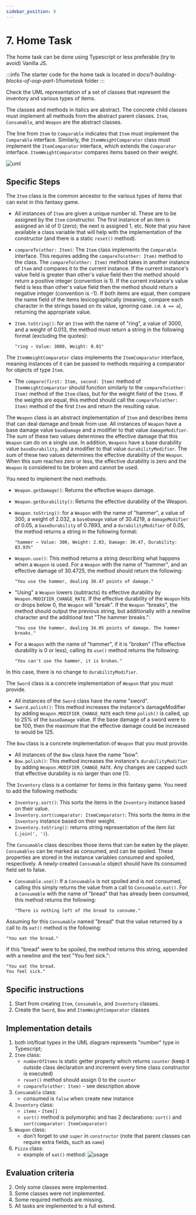 ```yaml
---
sidebar_position: 8
---
```


# 7. Home Task

The home task can be done using Typescript or less preferable (try to avoid) Vanilla JS.

:::info
The starter code for the home task is located in _docs/1-building-blocks-of-oop-part-1/hometask_ folder
:::

Check the UML representation of a set of classes that represent the inventory and various types of items.

The classes and methods in italics are abstract. The concrete child classes must implement all methods from the abstract parent classes. `Item`, `Consumable`, and `Weapon` are the abstract classes.

The line from `Item` to `Comparable` indicates that `Item` must implement the `Comparable` interface. Similarly, the `ItemWeightComparator` class must implement the `ItemComparator` interface, which extends the `Comparator` interface. `ItemWeightComparator` compares items based on their weight.

![uml](img/hometask_uml.png)

## Specific Steps

The `Item` class is the common ancestor to the various types of items that can exist in this fantasy game.

- All instances of `Item` are given a unique number id. These are to be assigned by the `Item` constructor. The first instance of an item is assigned an id of 0 (zero); the next is assigned 1, etc. Note that you have available a class variable that will help with the implementation of the constructor (and there is a static `reset()` method).

- `compareTo(other: Item)`: The `Item` class implements the `Comparable` interface. This requires adding the `compareTo(other: Item)` method to the class. The `compareTo(other: Item)` method takes in another instance of `Item` and compares it to the current instance. If the current instance's value field is greater than other's value field then the method should return a positive integer (convention is 1). If the current instance's value field is less than other's value field then the method should return a negative integer (convention is -1). If both items are equal, then compare the name field of the items lexicographically (meaning, compare each character in the strings based on its value, ignoring case. i.e. `A == a`), returning the appropriate value.

- `Item.toString()`: for an `Item` with the name of "ring", a value of 3000, and a weight of 0.013, the method must return a string in the following format (excluding the quotes):

  ```
  "ring − Value: 3000, Weight: 0.01"
  ```

The `ItemWeightComparator` class implements the `ItemComparator` interface, meaning instances of it can be passed to methods requiring a comparator for objects of type `Item`.

- The `compare(first: Item, second: Item)` method of `ItemWeightComparator` should function similarly to the `compareTo(other: Item)` method of the `Item` class, but for the weight field of the `Items`. If the weights are equal, this method should call the `compareTo(other: Item)` method of the first `Item` and return the resulting value.

The `Weapon` class is an abstract implementation of `Item` and describes items that can deal damage and break from use. All instances of `Weapon` have a base damage value `baseDamage` and a modifier to that value `damageModifier`. The sum of these two values determines the effective damage that this `Weapon` can do on a single use. In addition, `Weapons` have a base durability value `baseDurability`, and a modifier to that value `durabilityModifier`. The sum of these two values determines the effective durability of the `Weapon`. When this sum reaches zero or less, the effective durability is zero and the `Weapon` is considered to be broken and cannot be used.

You need to implement the next methods:
- `Weapon.getDamage()`: Returns the effective `Weapon` damage.
- `Weapon.getDurability()`: Returns the effective durability of the Weapon.
- `Weapon.toString()`: for a `Weapon` with the name of "hammer", a value of 300, a weight of 2.032, a `baseDamage` value of 30.4219, a `damageModifier` of 0.05, a `baseDurability` of 0.7893, and a `durabilityModifier` of 0.05, the method returns a string in the following format:

  ```
  "hammer − Value: 300, Weight: 2.03, Damage: 30.47, Durability: 83.93%"
  ```

- `Weapon.use()`: This method returns a string describing what happens when a `Weapon` is used. For a `Weapon` with the name of "hammer", and an effective damage of 30.4725, the method should return the following:

  ```
  "You use the hammer, dealing 30.47 points of damage."
  ```

- "Using" a `Weapon` lowers (subtracts) its effective durability by `Weapon.MODIFIER_CHANGE_RATE`. If the effective durability of the `Weapon` hits or drops below 0, the `Weapon` will "break". If the `Weapon` "breaks", the method should output the previous string, but additionally with a newline character and the additional text "The hammer breaks.":

  ```
  "You use the hammer, dealing 34.05 points of damage. The hammer breaks."
  ```

- For a `Weapon` with the name of "hammer", if it is "broken" (The effective durability is 0 or less), calling its `use()` method returns the following:

  ```
  "You can't use the hammer, it is broken."
  ```

In this case, there is no change to `durabilityModifier`.

The `Sword` class is a concrete implementation of `Weapon` that you must provide.

- All instances of the `Sword` class have the name "sword".
- `Sword.polish()`: This method increases the instance's damageModifier by adding `Weapon.MODIFIER_CHANGE_RATE` each time `polish()` is called, up to 25% of the `baseDamage` value. If the base damage of a sword were to be 100, then the maximum that the effective damage could be increased to would be 125.

The `Bow` class is a concrete implementation of `Weapon` that you must provide.

- All instances of the `Bow` class have the name "bow".
- `Bow.polish()`: This method increases the instance's `durabilityModifier` by adding `Weapon.MODIFIER_CHANGE_RATE`. Any changes are capped such that effective durability is no larger than one (1).

The `Inventory` class is a container for items in this fantasy game. You need to add the following methods:
- `Inventory.sort()`: This sorts the items in the `Inventory` instance based on their value.
- `Inventory.sort(comparator: ItemComparator)`: This sorts the items in the `Inventory` instance based on their weight.
- `Inventory.toString()`: returns string representation of the item list (`.join(', ')`).

The `Consumable` class describes those items that can be eaten by the player. `Consumables` can be marked as consumed, and can be spoiled. These properties are stored in the instance variables consumed and spoiled, respectively. A newly-created `Consumable` object should have its consumed field set to false.

- `Consumable.use()`: If a `Consumable` is not spoiled and is not consumed, calling this simply returns the value from a call to `Consumable.eat()`. For a `Consumable` with the name of "bread" that has already been consumed, this method returns the following:
  ```
  "There is nothing left of the bread to consume."
  ```

Assuming for this `Consumable` named "bread" that the value returned by a call to its `eat()` method is the following:
```
"You eat the bread."
```

If this "bread" were to be spoiled, the method returns this string, appended with a newline and the text "You feel sick.":

```
"You eat the bread.
You feel sick."
```

## Specific instructions

1. Start from creating `Item`, `Consumable`, and `Inventory` classes.
2. Create the `Sword`, `Bow` and `ItemWeightComparator` classes

## Implementation details

1. both int/float types in the UML diagram represents "number" type in Typescript;
2. `Item` class:
   - `numberOfItems` is static getter property which returns `counter` (keep it outside class declaration and increment every time class constructor is executed)
   - `reset()` method should assign 0 to the `counter`
   - `compareTo(other: Item)` - see description above
3. `Consumable` class:
   - consumed is `false` when create new instance
4. `Inventory` class:
   - `items` - `Item[]`
   - `sort()` method is polymorphic and has 2 declarations: `sort()` and `sort(comparator: ItemComparator)`
5. `Weapon` class:
   - don't forget to use `super` in `constructor` (note that parent classes can require extra fields, such as `name`)
6. `Pizza` class:
   - example of `eat()` method:
   ![usage](img/eat_usage.png)

## Evaluation criteria

2. Only some classes were implemented.
3. Some classes were not implemented.
4. Some required methods are missing.
5. All tasks are implemented to a full extend.
